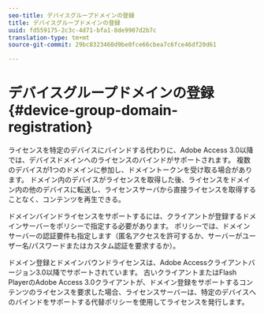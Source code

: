 ```yaml
---
seo-title: デバイスグループドメインの登録
title: デバイスグループドメインの登録
uuid: fd559175-2c3c-4d71-bfa1-8de9907d2b7c
translation-type: tm+mt
source-git-commit: 29bc8323460d9be0fce66cbea7c6fce46df20d61

---
```



# デバイスグループドメインの登録{#device-group-domain-registration}

ライセンスを特定のデバイスにバインドする代わりに、Adobe Access 3.0以降では、デバイスドメインへのライセンスのバインドがサポートされます。 複数のデバイスが1つのドメインに参加し、ドメイントークンを受け取る場合があります。 ドメイン内のデバイスがライセンスを取得した後、ライセンスをドメイン内の他のデバイスに転送し、ライセンスサーバから直接ライセンスを取得することなく、コンテンツを再生できる。

ドメインバインドライセンスをサポートするには、クライアントが登録するドメインサーバーをポリシーで指定する必要があります。 ポリシーでは、ドメインサーバーの認証要件も指定します（匿名アクセスを許可するか、サーバーがユーザー名/パスワードまたはカスタム認証を要求するか）。

ドメイン登録とドメインバウンドライセンスは、Adobe Accessクライアントバージョン3.0以降でサポートされています。 古いクライアントまたはFlash PlayerのAdobe Access 3.0クライアントが、ドメイン登録をサポートするコンテンツのライセンスを要求した場合、ライセンスサーバーは、特定のデバイスへのバインドをサポートする代替ポリシーを使用してライセンスを発行します。
